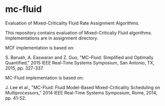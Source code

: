 # mc-fluid
Evaluation of Mixed-Criticality Fluid Rate Assignment Algorithms.

This repository contains evaluation of Mixed-Criticaliy Fluid algorithms. Implementations are in assignment directory.

MCF implementation is based on: 

S. Baruah, A. Easwaran and Z. Guo, "MC-Fluid: Simplified and Optimally Quantified," 2015 IEEE Real-Time Systems Symposium, San Antonio, TX, 2015, pp. 327-337.

MC-Fluid implementation is based on:

J. Lee et al., "MC-Fluid: Fluid Model-Based Mixed-Criticality Scheduling on Multiprocessors," 2014 IEEE Real-Time Systems Symposium, Rome, 2014, pp. 41-52.
